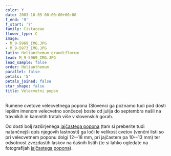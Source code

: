 ```yaml
---
color: Y
date: 2003-10-05 00:00:00+00:00
f_end: '9'
f_start: '7'
family: Cistaceae
flower_type: C
image:
- M_9-5969_IMG.JPG
- M_9-5973_IMG.JPG
latin: Helianthemum grandiflorum
lead: M_9-5969_IMG.JPG
lead_sample: false
order: Helianthemum
parallel: false
petals: '5'
petals_joined: false
star_shape: false
title: Velecvetni popon
---
```

Rumene cvetove velecvetnega popona (Slovenci ga poznamo tudi pod dosti lepšim imenom velecvetno sončece) boste od julija do septembra našli na travnikih in kamnitih tratah više v slovenskih gorah.

Od dosti bolj razširjenega [jajčastega popona](../helianthemumovatum/) (tam si preberite tudi natančnejši opis njegovih lastnosti) ga loči le velikost cvetov (venčni listi so pri velecvetnem poponu dolgi 12--18 mm, pri jajčastem pa 10--13 mm) ter odsotnost zvezdastih laskov na čašnih listih (te si lahko ogledate na fotografijah [jajčastega popona](../helianthemumovatum/)).
